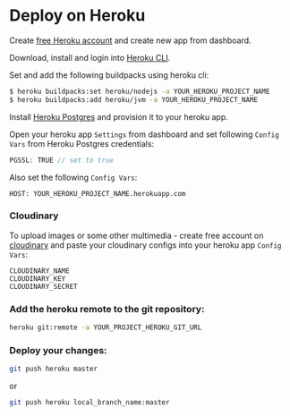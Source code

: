 # Deploy on Heroku

Create [free Heroku account](https://dashboard.heroku.com) and create new app from dashboard.

Download, install and login into [Heroku CLI](https://devcenter.heroku.com/articles/heroku-cli).

Set and add the following buildpacks using heroku cli:
```bash
$ heroku buildpacks:set heroku/nodejs -a YOUR_HEROKU_PROJECT_NAME
$ heroku buildpacks:add heroku/jvm -a YOUR_HEROKU_PROJECT_NAME
```

Install [Heroku Postgres](https://elements.heroku.com/addons/heroku-postgresql) and provision it to your heroku app.

Open your heroku app `Settings` from dashboard and set following `Config Vars` from Heroku Postgres credentials:
```js
PGSSL: TRUE // set to true
```
Also set the following `Config Vars`:
```
HOST: YOUR_HEROKU_PROJECT_NAME.herokuapp.com
```

### Cloudinary
To upload images or some other multimedia - create free account on [cloudinary](https://cloudinary.com/)
and paste your cloudinary configs into your heroku app `Config Vars`:
```
CLOUDINARY_NAME
CLOUDINARY_KEY
CLOUDINARY_SECRET
```

### Add the heroku remote to the git repository:
```bash
heroku git:remote -a YOUR_PROJECT_HEROKU_GIT_URL
```

### Deploy your changes:
```bash
git push heroku master
```
or
```bash
git push heroku local_branch_name:master
```

